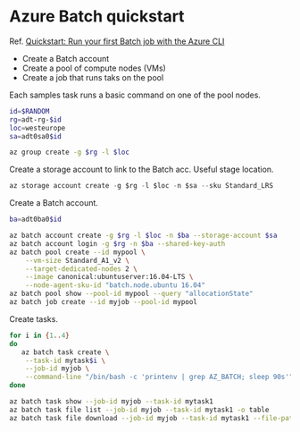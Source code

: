 # Azure Batch quickstart

Ref. [Quickstart: Run your first Batch job with the Azure CLI](https://docs.microsoft.com/en-us/azure/batch/quick-create-cli)

- Create a Batch account
- Create a pool of compute nodes (VMs)
- Create a job that runs taks on the pool

Each samples task runs a basic command on one of the pool nodes.

```sh
id=$RANDOM
rg=adt-rg-$id
loc=westeurope
sa=adt0sa0$id

az group create -g $rg -l $loc
```

Create a storage account to link to the Batch acc. Useful stage location.

```d
az storage account create -g $rg -l $loc -n $sa --sku Standard_LRS
```

Create a Batch account.

```sh
ba=adt0ba0$id

az batch account create -g $rg -l $loc -n $ba --storage-account $sa
az batch account login -g $rg -n $ba --shared-key-auth
az batch pool create --id mypool \
    --vm-size Standard_A1_v2 \
    --target-dedicated-nodes 2 \
    --image canonical:ubuntuserver:16.04-LTS \
    --node-agent-sku-id "batch.node.ubuntu 16.04"
az batch pool show --pool-id mypool --query "allocationState"
az batch job create --id myjob --pool-id mypool

```

Create tasks.

```sh
for i in {1..4}
do
   az batch task create \
    --task-id mytask$i \
    --job-id myjob \
    --command-line "/bin/bash -c 'printenv | grep AZ_BATCH; sleep 90s'"
done

az batch task show --job-id myjob --task-id mytask1
az batch task file list --job-id myjob --task-id mytask1 -o table
az batch task file download --job-id myjob --task-id mytask1 --file-path stdout.txt --destination ./stdout.txt
```

